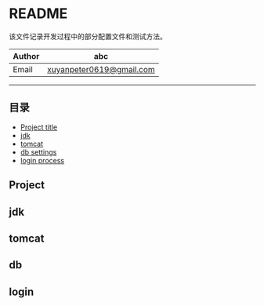 README
================
该文件记录开发过程中的部分配置文件和测试方法。


|Author|abc|
|---|---
|Email|xuyanpeter0619@gmail.com

****
## 目录

* [Project title](#project)
* [jdk](#jdk)
* [tomcat](#tomcat)
* [db settings](#db)
* [login process](#login)


Project
------

jdk
------

tomcat
------

db
------

login
------
